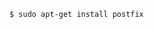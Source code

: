 <!-- usedin: [ _includes/_inlines/Tutorials/common/1960-09-24-smtp-installation/1960-09-24-smtp-installation_installing-postfix.md] -->

```
$ sudo apt-get install postfix
```
